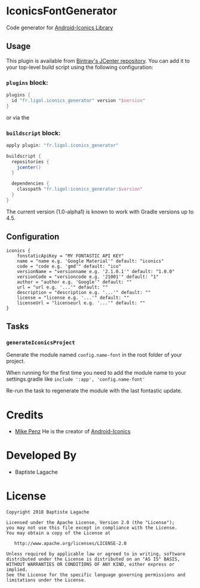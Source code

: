 # IconicsFontGenerator

Code generator for [Android-Iconics Library](https://github.com/mikepenz/Android-Iconics)

## Usage

This plugin is available from [Bintray's JCenter repository](http://jcenter.bintray.com). You can
add it to your top-level build script using the following configuration:

### `plugins` block:

```groovy
plugins {
  id "fr.ligol.iconics_generator" version "$version"
}
```
or via the

### `buildscript` block:
```groovy
apply plugin: "fr.ligol.iconics_generator"

buildscript {
  repositories {
    jcenter()
  }

  dependencies {
    classpath "fr.ligol:iconics_generator:$version"
  }
}
```

The current version (1.0-alpha1) is known to work with Gradle versions up to 4.5.

## Configuration

```
iconics {
    fonstaticApiKey = "MY FONTASTIC API KEY"
    name = "name e.g. 'Google Material'" default: "iconics"
    code = "code e.g. 'gmd'" default: "ico"
    versionName = "versionname e.g. '2.1.0.1'" default: "1.0.0"
    versionCode = "versioncode e.g. '21001'" default: "1"
    author = "author e.g. 'Google'" default: ""
    url = "url e.g. '...'" default: ""
    description = "description e.g. '...'" default: ""
    license = "license e.g. '...'" default: ""
    licenseUrl = "licenseurl e.g. '...'" default: ""
}
```

## Tasks
### `generateIconicsProject`
Generate the module named `config.name-font` in the root folder of your project.

When running for the first time you need to add the module name to your settings.gradle like
`include ':app', 'config.name-font'`

Re-run the task to regenerate the module with the last fontastic update.

# Credits
- [Mike Penz](https://github.com/mikepenz) He is the creator of [Android-Iconics](https://github.com/mikepenz/Android-Iconics)

# Developed By

* Baptiste Lagache

# License

    Copyright 2018 Baptiste Lagache

    Licensed under the Apache License, Version 2.0 (the "License");
    you may not use this file except in compliance with the License.
    You may obtain a copy of the License at

       http://www.apache.org/licenses/LICENSE-2.0

    Unless required by applicable law or agreed to in writing, software
    distributed under the License is distributed on an "AS IS" BASIS,
    WITHOUT WARRANTIES OR CONDITIONS OF ANY KIND, either express or implied.
    See the License for the specific language governing permissions and
    limitations under the License.

